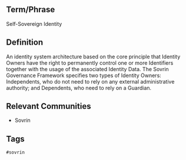 ## Term/Phrase
Self-Sovereign Identity

## Definition
An identity system architecture based on the core principle that Identity Owners have the right to permanently control one or more Identifiers together with the usage of the associated Identity Data. The Sovrin Governance Framework specifies two types of Identity Owners: Independents, who do not need to rely on any external administrative authority; and Dependents, who need to rely on a Guardian.

## Relevant Communities
* Sovrin

## Tags
```
#sovrin
```
